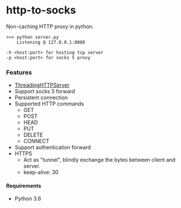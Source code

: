 # http-to-socks

Non-caching HTTP proxy in python.

```
>>> python server.py
    Listening @ 127.0.0.1:8080

-h <host:port> for hosting tcp server
-p <host:port> for socks 5 proxy
```

### Features
- [ThreadingHTTPServer](https://docs.python.org/3/library/http.server.html)
- Support socks 5 forward
- Persistent connection
- Supported HTTP commands
   - GET
   - POST
   - HEAD
   - PUT
   - DELETE
   - CONNECT
- Support authentication forward
- HTTPS
   - Act as "tunnel", blindly exchange the bytes between client and server.
   - keep-alive: 30

#### Requirements
- Python 3.6

